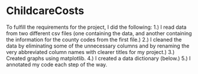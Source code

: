 # ChildcareCosts



To fulfill the requirements for the project, I did the following:
1.) I read data from two different csv files (one containing the data, and another containing the information for the county codes from the first file.)
2.) I cleaned the data by eliminating some of the unnecessary columns and by renaming the very abbreviated column names with clearer titles for my project.)
3.) Created graphs using matplotlib. 
4.) I created a data dictionary (below.)
5.) I annotated my code each step of the way.
